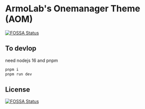 # ArmoLab's Onemanager Theme (AOM)
[![FOSSA Status](https://app.fossa.com/api/projects/git%2Bgithub.com%2FArmoLab%2FArmo-Onemanager-Theme.svg?type=shield)](https://app.fossa.com/projects/git%2Bgithub.com%2FArmoLab%2FArmo-Onemanager-Theme?ref=badge_shield)


## To devlop

need nodejs 16 and pnpm

```bash
pnpm i
pnpm run dev
```


## License
[![FOSSA Status](https://app.fossa.com/api/projects/git%2Bgithub.com%2FArmoLab%2FArmo-Onemanager-Theme.svg?type=large)](https://app.fossa.com/projects/git%2Bgithub.com%2FArmoLab%2FArmo-Onemanager-Theme?ref=badge_large)